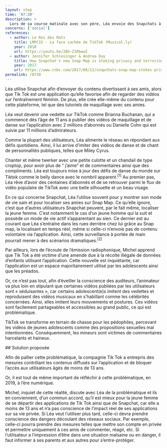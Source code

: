 ```yaml
---
layout: step
time: '07:30'
description: >
  Lors de sa course matinale avec son père, Léa envoie des Snapchats à ses amies, alors que Michel écoute des nouvelles via l’application de 98,5 FM. Les animateurs radio abordent les problématiques entourant certaines applications populaires telles que Snapchat et Tiktok. Michel demeure attentif à l’information transmise à leur sujet, car Léa consomme et crée du contenu disponible sur ces deux plateformes. 
concerns: ['social']
references:
  - author: Le Roi des Rats 
    title: LMPC15 - La face cachée de TikTok (Musical.ly)
    year: 2018
    url: https://youtu.be/20G-Z1RbwwI
  - author: Jennifer Schlesinger & Andrea Day
    title: How Snapchat's new Snap Map is stoking privacy and terrorism fears
    year: 2017
    url: https://www.cnbc.com/2017/08/12/snapchats-snap-map-stokes-privacy-fears.html
permalink: /0730
---
```


Léa utilise Snapchat afin d’envoyer du contenu divertissant à ses amis, alors que Tik Tok est une application qu’elle favorise afin de regarder des vidéos sur l’entraînement féminin. De plus, elle crée elle-même du contenu pour cette plateforme, tel que des tutoriels de maquillage avec ses amies. 

Léa veut devenir une vedette sur TikTok comme Brianna Buchanan, qui a commencé dès l’âge de 11 ans à publier des vidéos de maquillage et de danse sur l’application avec 2 millions d’abonnés ou Danielle Cohn qui est suivie par 11 millions d’admirateurs. 

Comme la plupart des utilisateurs, Léa alimente le réseau en répondant aux défis quotidiens. Ainsi, il lui arrive d’imiter des vidéos de danse et de chant de personnalités publiques, telles que Miley Cyrus. 

Chanter et même twerker avec une petite culotte et un chandail de type croptop, pour avoir plus de “ j’aime” et de commentaires ainsi que des compliments.  Léa est toujours mise à jour des défis de danse du monde sur Tiktok comme le belly dance avec le nombril apparent.<sup>[1]</sup> Au premier pas, Léa rêve d’avoir des centaines d’abonnés et de se retrouver parmi le flux de vidéo populaire de TikTok avec une belle silhouette et un beau visage.  

En ce qui concerne Snapchat, Léa l’utilise souvent pour y montrer son mode de vie sain et pour localiser ses amies sur Snap Map. Ce qu’elle ignore, c’est que d’autres utilisateurs Snapchat peuvent, par le fait même, localiser la jeune femme. C’est notamment le cas d’un jeune homme qui la suit et possède un mode de vie actif s’apparentant au sien. Ce dernier est au courant que Léa s’entraîne dans les rues derrière chez lui grâce au Snap map, la localisant en temps réel, même si celle-ci n’envoie pas de contenu volontaire via l’application. Ainsi, cette surveillance à portée de main pourrait mener à des scénarios dramatiques.<sup>[2]</sup>

Par ailleurs, lors de l’écoute de l’émission radiophonique, Michel apprend que Tik Tok a été victime d’une amende due à la récolte illégale de données d’enfants utilisant l’application. Cette nouvelle est inquiétante, car l’application est un espace majoritairement utilisé par les adolescents ainsi que les préados. 

Or, ce n’est pas tout, afin d’éveiller la conscience des auditeurs, l’animateur va plus loin en stipulant que certaines vidéos publiées par les utilisateurs sont « séduisantes », car certains adolescent(e)s imitent des vedettes et reproduisent des vidéos musicaux en s’habillant comme les célébrités concernées. Ainsi, elles imitent leurs mouvements et postures. Ces vidéos sont facilement partageables et accessibles au grand public, ce qui est problématique.

TikTok se transforme en terrain de chasse pour les pédophiles, percevant les vidéos de jeunes adolescents comme des propositions sexuelles mal intentionnées. Conséquemment, les mineurs sont victimes de commentaires harcelants et haineux. 

<div class="solution" markdown="1">
## Solution proposée

Afin de pallier cette problématique, la compagnie Tik Tok a entrepris des mesures contrôlant les contenus diffusés sur l’application et de bloquer l’accès aux utilisateurs âgés de moins de 13 ans. 

Or, il est tout de même important de réfléchir à cette problématique, en 2019, à l’ère numérique. 

Michel, inquiet de cette réalité, discute avec Léa de la problématique et ils en conviennent, d’un commun accord, qu’il est mieux pour la jeune femme de se départir des applications de Tik Tok ainsi que de Snapchat, car elle a moins de 13 ans et n’a pas conscience de l’impact réel de ses applications sur sa vie privée. Si Léa veut l’utiliser plus tard, celle-ci devra prendre conscience des dangers découlant des réseaux sociaux. Par exemple, celle-ci pourra prendre des mesures telles que mettre son compte en privée et permettre uniquement à ces amis de commenter, réagir, etc. Si l’utilisateur a l’impression d’être dans une situation malsaine ou en danger, il faut informer à ses parents et aux autres pour s’entre-protéger.

</div>

